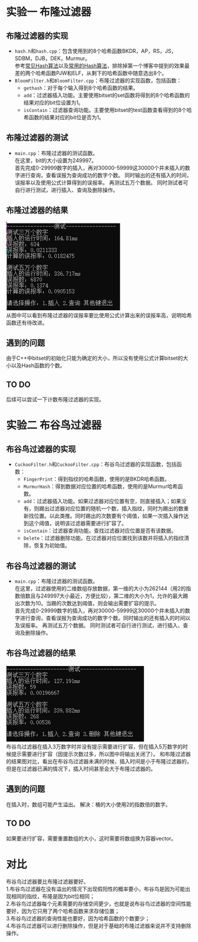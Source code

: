 # 实验一 布隆过滤器
## 布隆过滤器的实现
* `hash.h`和`hash.cpp`：包含使用到的8个哈希函数BKDR，AP，RS，JS，SDBM，DJB，DEK，Murmur。  
参考[常见Hash算法](https://cloud.tencent.com/developer/article/1432686)以及[常用的Hash算法](https://www.cnblogs.com/rainy-shurun/p/5426570.html)，排除掉第一个博客中提到的效果最差的两个哈希函数PJW和ELF，从剩下的哈希函数中随意选出8个。
* `BloomFilter.h`和`BloomFilter.cpp`：布隆过滤器的实现函数，包括函数：
    * `gethash`：对于每个输入得到8个哈希函数的结果。
    * `add`：过滤器插入功能。主要使用bitset的set函数将得到的8个哈希函数的结果对应的bit位设置为1。
    * `isContain`：过滤器查询功能。主要使用bitset的test函数查看得到的8个哈希函数的结果对应的bit位是否为1。
## 布隆过滤器的测试
* `main.cpp`：布隆过滤器的测试函数。  
在这里，bit的大小设置为249997。  
首先完成0-29999数字的插入，再对30000-59999这30000个并未插入的数字进行查询，查看误报为查询成功的数字个数。 同时输出的还有插入的时间，误报率以及使用公式计算得到的误报率。
再测试五万个数据。
同时测试者可自行进行测试，进行插入、查询及删除操作。
## 布隆过滤器的结果  
![测试结果](images/BloomTest.png)  
从图中可以看到布隆过滤器的误报率要比使用公式计算出来的误报率高，说明哈希函数还有待改进。
## 遇到的问题
由于C++中bitset的初始化只能为确定的大小，所以没有使用公式计算bitset的大小以及Hash函数的个数。
## TO DO
后续可以尝试一下计数布隆过滤器的实现。


# 实验二 布谷鸟过滤器
## 布谷鸟过滤器的实现
* `CuckooFilter.h`和`CuckooFilter.cpp`：布谷鸟过滤器的实现函数，包括函数：
    * `FingerPrint`：得到指纹的哈希函数，使用的是BKDR哈希函数。
    * `MurmurHash`：得到数据对应位置的哈希函数，使用的是Murmur哈希函数。
    * `add`：过滤器插入功能。如果过滤器对应位置有空，则直接插入；如果没有，则踢出过滤器对应位置的随机一个数，插入指纹，同时为踢出的数重新找位置。以此类推。同时踢出的次数要有个阈值，如果一次插入操作达到这个阈值，说明该过滤器需要进行扩容了。
    * `isContain`：过滤器查询功能。查找过滤器对应位置是否有该数据。
    * `Delete`：过滤器删除功能。在过滤器对应位置找到该数并将插入的指纹清除，恢复为初始值。
## 布谷鸟过滤器的测试
* `main.cpp`：布隆过滤器的测试函数。  
在这里，过滤器使用的二维数组存放数据，第一维的大小为262144（用2的指数倍数且与249997大小最近，方便比较），第二维的大小为1，允许的最大踢出次数为10。当踢的次数达到阈值，则会输出需要扩容的提示。  
首先完成0-29999数字的插入，再对30000-59999这30000个并未插入的数字进行查询，查看误报为查询成功的数字个数。同时输出的还有插入的时间以及误报率。
再测试五万个数据。
同时测试者可自行进行测试，进行插入、查询及删除操作。
## 布谷鸟过滤器的结果  
![测试结果](images/CuckooTest.png)  
布谷鸟过滤器在插入3万数字时并没有提示需要进行扩容，但在插入5万数字的时候提示需要进行扩容（因提示次数过多，所以图中将输出关闭了）。
和布隆过滤器的结果图对比，看出在布谷鸟过滤器未满的时候，插入时间是小于布隆过滤器的，但是在过滤器已满的情况下，插入时间甚至会大于布隆过滤器的。
## 遇到的问题
在插入时，数组可能产生溢出。
解决：桶的大小使用2的指数倍的数字。
## TO DO
如果要进行扩容，需要重置数组的大小，这时需要将数组换为容器vector。


# 对比
布谷鸟过滤器要比布隆过滤器要好。  
1.布谷鸟过滤器在没有溢出的情况下出现假阳性的概率要小，布谷鸟是因为可能出现相同的指纹，布隆是因为bit位相同；  
2.布谷鸟过滤器每个元素需要的存储空间更少，也就是说布谷鸟过滤器的空间性能要好，因为它只用了两个哈希函数来求存储位置；  
3.布谷鸟过滤器的查询性能也要好，因为哈希函数的个数要少；  
4.布谷鸟过滤器可以进行删除操作，但是对于基础的布隆过滤器来说并不支持删除操作。
